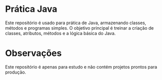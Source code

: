 # Prática Java

Este repositório é usado para prática de Java, armazenando classes, métodos e programas simples.
O objetivo principal é treinar a criação de classes, atributos, métodos e a lógica básica do Java.

# Observações

Este repositório é apenas para estudo e não contém projetos prontos para produção.
